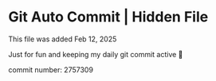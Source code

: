 # Git Auto Commit | Hidden File

This file was added Feb 12, 2025

Just for fun and keeping my daily git commit active 🤪

commit number: 2757309
